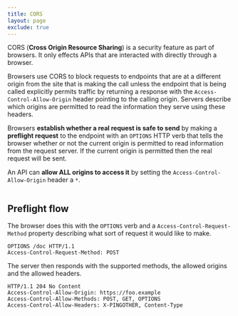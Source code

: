```yaml
---
title: CORS
layout: page
exclude: true
---
```


CORS (**Cross Origin Resource Sharing**) is a security feature as part of browsers. It only effects APIs that are interacted with directly through a browser. 

Browsers use CORS to block requests to endpoints that are at a different origin from the site that is making the call unless the endpoint that is being called explicitly permits traffic by returning a response with the `Access-Control-Allow-Origin` header pointing to the calling origin. Servers describe which origins are permitted to read the information they serve using these headers.

Browsers **establish whether a real request is safe to send** by making a **preflight request** to the endpoint with an `OPTIONS` HTTP verb that tells the browser whether or not the current origin is permitted to read information from the request server. If the current origin is permitted then the real request will be sent.

An API can **allow ALL origins to access it** by setting the `Access-Control-Allow-Origin` header a `*`.
```

```

## Preflight flow

The browser does this with the `OPTIONS` verb and a `Access-Control-Request-Method` property describing what sort of request it would like to make.
```
OPTIONS /doc HTTP/1.1
Access-Control-Request-Method: POST
```

The server then responds with the supported methods, the allowed origins and the allowed headers.
```
HTTP/1.1 204 No Content
Access-Control-Allow-Origin: https://foo.example
Access-Control-Allow-Methods: POST, GET, OPTIONS
Access-Control-Allow-Headers: X-PINGOTHER, Content-Type
```





<!--stackedit_data:
eyJoaXN0b3J5IjpbMjIzMTc4Nzc1LDQ2NDM0NTU0LDgwODY5Nz
QyMiwtMTYwMDU4NTYwOCwtMTEyNzI3ODg5Ml19
-->